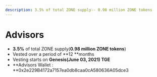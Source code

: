 ```yaml
---
description: 3.5% of total ZONE supply-- 0.98 million ZONE tokens
---
```


# Advisors

* **3.5%** of total ZONE supply(**0.98 million ZONE tokens**)
* Vested over a period of **12 **months
* Vesting starts on **Genesis(June 03, 2021) TGE**
*   **Advisors Wallet : **0x2e229B4172a7157ea0db8caa0cA580636A05dce3


